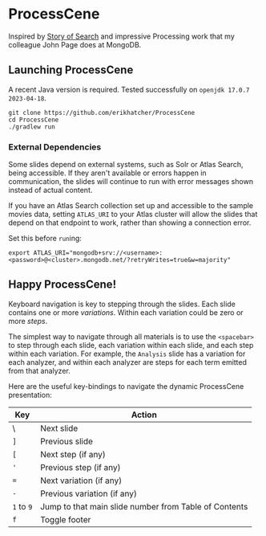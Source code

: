 # ProcessCene

Inspired by [Story of Search](https://storyofsearch.com/) and impressive Processing work that my colleague John Page does at MongoDB.

## Launching ProcessCene

A recent Java version is required.  Tested successfully on `openjdk 17.0.7 2023-04-18`.

    git clone https://github.com/erikhatcher/ProcessCene
    cd ProcessCene
    ./gradlew run

### External Dependencies

Some slides depend on external systems, such as Solr or Atlas Search, being
accessible.  If they aren't available or errors happen in communication,
the slides will continue to run with error messages shown instead of actual content.

If you have an Atlas Search collection set up and accessible to the sample movies
data, setting `ATLAS_URI` to your Atlas cluster will allow the slides that depend 
on that endpoint to work, rather than showing a connection error.

Set this before `run`ing:

    export ATLAS_URI="mongodb+srv://<username>:<password>@<cluster>.mongodb.net/?retryWrites=true&w=majority"

## Happy ProcessCene!

Keyboard navigation is key to stepping through the slides. Each slide contains one
or more *variations*. Within each variation could be zero or more *steps*.

The simplest way to navigate through all materials is to use the `<spacebar>` to step through
each slide, each variation within each slide, and each step within each variation.  For example, the
`Analysis` slide has a variation for each analyzer, and within each analyzer are steps for each term emitted
from that analyzer.

Here are the useful key-bindings to navigate the dynamic ProcessCene presentation:

| Key        | Action                                                       |
|------------|--------------------------------------------------------------|
| \          | Next slide                                                   |
| `]`        | Previous slide                                               |
| `[`        | Next step (if any)                                           |
| `'`        | Previous step (if any)                                       |
| `=`        | Next variation (if any)                                      |
| `-`        | Previous variation (if any)                                  |
| `1` to `9` | Jump to that main slide number from Table of Contents        |
| `f`        | Toggle footer                                                |



